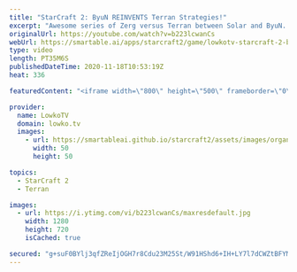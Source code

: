 ```yaml
---
title: "StarCraft 2: ByuN REINVENTS Terran Strategies!"
excerpt: "Awesome series of Zerg versus Terran between Solar and ByuN. In this best-of-3 ByuN seems to renew Terran strategies in both the early and the mid game.  Match is from the OlimoLeague: https://www.patreon.com/olimoley  Become a YouTube member: https://lowko.tv/join Support my work on Patreon: http://www.patreon.com/lowkotv"
originalUrl: https://youtube.com/watch?v=b223lcwanCs
webUrl: https://smartable.ai/apps/starcraft2/game/lowkotv-starcraft-2-byun-reinvents-terran-strategies/
type: video
length: PT35M6S
publishedDateTime: 2020-11-18T10:53:19Z
heat: 336

featuredContent: "<iframe width=\"800\" height=\"500\" frameborder=\"0\" src=\"https://www.youtube.com/embed/b223lcwanCs\" allow=\"accelerometer; autoplay; encrypted-media; gyroscope; picture-in-picture\" allowfullscreen></iframe>"

provider:
  name: LowkoTV
  domain: lowko.tv
  images:
    - url: https://smartableai.github.io/starcraft2/assets/images/organizations/lowko.tv-50x50.jpg
      width: 50
      height: 50

topics:
  - StarCraft 2
  - Terran

images:
  - url: https://i.ytimg.com/vi/b223lcwanCs/maxresdefault.jpg
    width: 1280
    height: 720
    isCached: true

secured: "g+suF0BYlj3qfZReIjOGH7r8Cdu23M25St/W91HShd6+IH+LY7l7dCWZtBFYMBQTYhMpgkww8q4MJktBgkgOVudQlr6niO7HEpdvXdm2PY38AHaLSry32XVRyJ9EKd0l2PcPbfRe2uDqqMSR+L9vn+QRfda06PzmMLiRJuytfr/8oa1Uc4pYnpMYuaDfPbGeEA6m51o5BwdTdn3fCd3IT6hJWCUuJZiEENvBWTd28ayW8FEoslOtGuP+FONBUfBjB3TBODMKUxKkf9DhOtuxU3Ey/YbdPQbwzq/42qhpnAZmmAaWhRo0LdbG2eHdi7NnDB/DNIjOLZCs0nptHT0onjoMx6FZ5+L+tAdBMr7W4dy8nnKpJsIf0IQSUht9APc/tk6l6hjfrybU/GrzQy4vffupX5fX34igi5oEI1sIjoc=;2Z76zpkBaer8LxaTXSqAKA=="
---
```


